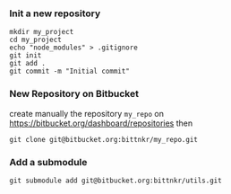 ### Init a new repository
    mkdir my_project
    cd my_project
    echo "node_modules" > .gitignore
    git init
    git add .
    git commit -m "Initial commit"

### New Repository on Bitbucket
create manually the repository `my_repo` on https://bitbucket.org/dashboard/repositories
then

    git clone git@bitbucket.org:bittnkr/my_repo.git

### Add a submodule

    git submodule add git@bitbucket.org:bittnkr/utils.git